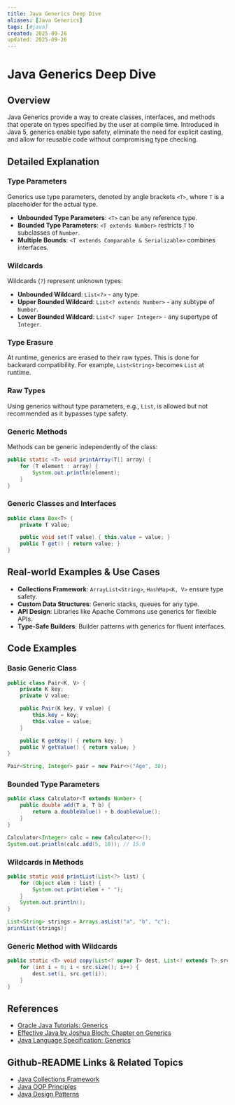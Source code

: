 ```yaml
---
title: Java Generics Deep Dive
aliases: [Java Generics]
tags: [#java]
created: 2025-09-26
updated: 2025-09-26
---
```


# Java Generics Deep Dive

## Overview

Java Generics provide a way to create classes, interfaces, and methods that operate on types specified by the user at compile time. Introduced in Java 5, generics enable type safety, eliminate the need for explicit casting, and allow for reusable code without compromising type checking.

## Detailed Explanation

### Type Parameters

Generics use type parameters, denoted by angle brackets `<T>`, where `T` is a placeholder for the actual type.

- **Unbounded Type Parameters**: `<T>` can be any reference type.
- **Bounded Type Parameters**: `<T extends Number>` restricts `T` to subclasses of `Number`.
- **Multiple Bounds**: `<T extends Comparable & Serializable>` combines interfaces.

### Wildcards

Wildcards (`?`) represent unknown types:

- **Unbounded Wildcard**: `List<?>` - any type.
- **Upper Bounded Wildcard**: `List<? extends Number>` - any subtype of `Number`.
- **Lower Bounded Wildcard**: `List<? super Integer>` - any supertype of `Integer`.

### Type Erasure

At runtime, generics are erased to their raw types. This is done for backward compatibility. For example, `List<String>` becomes `List` at runtime.

### Raw Types

Using generics without type parameters, e.g., `List`, is allowed but not recommended as it bypasses type safety.

### Generic Methods

Methods can be generic independently of the class:

```java
public static <T> void printArray(T[] array) {
    for (T element : array) {
        System.out.println(element);
    }
}
```

### Generic Classes and Interfaces

```java
public class Box<T> {
    private T value;

    public void set(T value) { this.value = value; }
    public T get() { return value; }
}
```

## Real-world Examples & Use Cases

- **Collections Framework**: `ArrayList<String>`, `HashMap<K, V>` ensure type safety.
- **Custom Data Structures**: Generic stacks, queues for any type.
- **API Design**: Libraries like Apache Commons use generics for flexible APIs.
- **Type-Safe Builders**: Builder patterns with generics for fluent interfaces.

## Code Examples

### Basic Generic Class

```java
public class Pair<K, V> {
    private K key;
    private V value;

    public Pair(K key, V value) {
        this.key = key;
        this.value = value;
    }

    public K getKey() { return key; }
    public V getValue() { return value; }
}

Pair<String, Integer> pair = new Pair<>("Age", 30);
```

### Bounded Type Parameters

```java
public class Calculator<T extends Number> {
    public double add(T a, T b) {
        return a.doubleValue() + b.doubleValue();
    }
}

Calculator<Integer> calc = new Calculator<>();
System.out.println(calc.add(5, 10)); // 15.0
```

### Wildcards in Methods

```java
public static void printList(List<?> list) {
    for (Object elem : list) {
        System.out.print(elem + " ");
    }
    System.out.println();
}

List<String> strings = Arrays.asList("a", "b", "c");
printList(strings);
```

### Generic Method with Wildcards

```java
public static <T> void copy(List<? super T> dest, List<? extends T> src) {
    for (int i = 0; i < src.size(); i++) {
        dest.set(i, src.get(i));
    }
}
```

## References

- [Oracle Java Tutorials: Generics](https://docs.oracle.com/javase/tutorial/java/generics/)
- [Effective Java by Joshua Bloch: Chapter on Generics](https://www.amazon.com/Effective-Java-Joshua-Bloch/dp/0134685997)
- [Java Language Specification: Generics](https://docs.oracle.com/javase/specs/jls/se17/html/jls-8.html)

## Github-README Links & Related Topics

- [Java Collections Framework](../java-collections/README.md)
- [Java OOP Principles](../oop-principles-in-java/README.md)
- [Java Design Patterns](../java-design-patterns/README.md)
